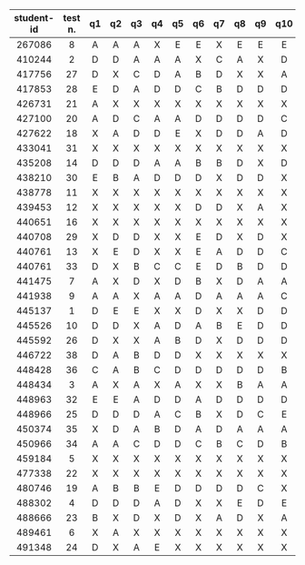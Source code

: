 | student-id | test n. | q1 | q2 | q3 | q4 | q5 | q6 | q7 | q8 | q9 | q10 | grade |
|:----------:|:-------:|:--:|:--:|:--:|:--:|:--:|:--:|:--:|:--:|:--:|:---:|:-----:|
|   267086   |    8    |  A |  A |  A |  X |  E |  E |  X |  E |  E |  E  |    11 |
|   410244   |    2    |  D |  D |  A |  A |  A |  X |  C |  A |  X |  D  |  18.8 |
|   417756   |    27   |  D |  X |  C |  D |  A |  B |  D |  X |  X |  A  |  15.4 |
|   417853   |    28   |  E |  D |  A |  D |  D |  C |  B |  D |  D |  D  |  17.6 |
|   426731   |    21   |  A |  X |  X |  X |  X |  X |  X |  X |  X |  X  |     3 |
|   427100   |    20   |  A |  D |  C |  A |  A |  D |  D |  D |  D |  C  |    21 |
|   427622   |    18   |  X |  A |  D |  D |  E |  X |  D |  D |  A |  D  |  14.4 |
|   433041   |    31   |  X |  X |  X |  X |  X |  X |  X |  X |  X |  X  |     0 |
|   435208   |    14   |  D |  D |  D |  A |  A |  B |  B |  D |  X |  D  |  19.2 |
|   438210   |    30   |  E |  B |  A |  D |  D |  D |  X |  D |  D |  X  |    14 |
|   438778   |    11   |  X |  X |  X |  X |  X |  X |  X |  X |  X |  X  |     0 |
|   439453   |    12   |  X |  X |  X |  X |  X |  D |  D |  X |  A |  X  |   6.2 |
|   440651   |    16   |  X |  X |  X |  X |  X |  X |  X |  X |  X |  X  |     0 |
|   440708   |    29   |  X |  D |  D |  X |  X |  E |  D |  X |  D |  X  |   6.8 |
|   440761   |    13   |  X |  E |  D |  X |  X |  E |  A |  D |  D |  C  |  10.6 |
|   440761   |    33   |  D |  X |  B |  C |  C |  E |  D |  B |  D |  D  |    16 |
|   441475   |    7    |  A |  X |  D |  X |  D |  B |  X |  D |  A |  A  |  16.4 |
|   441938   |    9    |  A |  A |  X |  A |  A |  D |  A |  A |  A |  C  |  24.6 |
|   445137   |    1    |  D |  E |  E |  X |  X |  D |  X |  X |  D |  D  |   7.2 |
|   445526   |    10   |  D |  D |  X |  A |  D |  A |  B |  E |  D |  D  |    17 |
|   445592   |    26   |  D |  X |  X |  A |  B |  D |  X |  D |  D |  D  |  13.6 |
|   446722   |    38   |  D |  A |  B |  D |  D |  X |  X |  X |  X |  X  |  10.4 |
|   448428   |    36   |  C |  A |  B |  C |  D |  D |  D |  D |  D |  B  |  20.2 |
|   448434   |    3    |  A |  X |  A |  X |  A |  X |  X |  B |  A |  A  |  17.6 |
|   448963   |    32   |  E |  E |  A |  D |  D |  A |  D |  D |  D |  D  |  16.4 |
|   448966   |    25   |  D |  D |  D |  A |  C |  B |  X |  D |  C |  E  |  16.4 |
|   450374   |    35   |  X |  D |  A |  B |  D |  A |  D |  A |  A |  A  |  22.4 |
|   450966   |    34   |  A |  A |  C |  D |  D |  C |  B |  C |  D |  B  |    22 |
|   459184   |    5    |  X |  X |  X |  X |  X |  X |  X |  X |  X |  X  |     0 |
|   477338   |    22   |  X |  X |  X |  X |  X |  X |  X |  X |  X |  X  |     0 |
|   480746   |    19   |  A |  B |  B |  E |  D |  D |  D |  D |  C |  X  |    17 |
|   488302   |    4    |  D |  D |  D |  A |  D |  X |  X |  E |  D |  E  |  11.8 |
|   488666   |    23   |  B |  X |  D |  X |  D |  X |  A |  D |  X |  A  |  13.4 |
|   489461   |    6    |  X |  A |  X |  X |  X |  X |  X |  X |  X |  X  |     3 |
|   491348   |    24   |  D |  X |  A |  E |  X |  X |  X |  X |  X |  X  |     5 |
